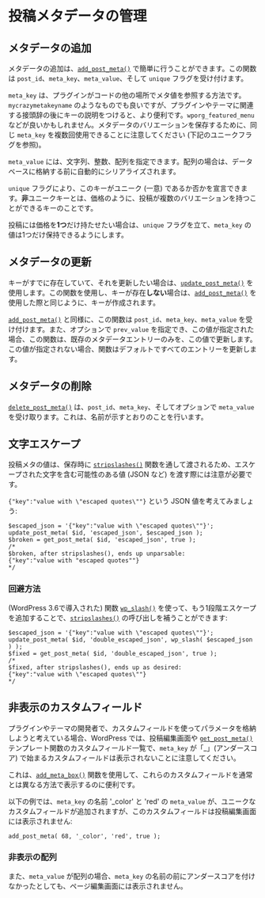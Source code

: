 <!-- 
# Managing Post Metadata
 -->
# 投稿メタデータの管理

<!-- 
## Adding Metadata
 -->
## メタデータの追加

<!-- 
Adding metadata can be done quite easily with [`add_post_meta()`](https://developer.wordpress.org/reference/functions/add_post_meta/). The function accepts a `post_id`, a `meta_key`, a `meta_value`, and a `unique` flag.
 -->
メタデータの追加は、[`add_post_meta()`](https://developer.wordpress.org/reference/functions/add_post_meta/) で簡単に行うことができます。この関数は `post_id`、`meta_key`、`meta_value`、そして `unique` フラグを受け付けます。

<!-- 
The `meta_key` is how your plugin will reference the meta value elsewhere in your code. Something like `mycrazymetakeyname` would work, however a prefix related to your plugin or theme followed by a description of the key would be more useful. `wporg_featured_menu` might be a good one. It should be noted that the same `meta_key` may be used multiple times to store variations of the metadata (see the unique flag below).
 -->
`meta_key` は、プラグインがコードの他の場所でメタ値を参照する方法です。`mycrazymetakeyname` のようなものでも良いですが、プラグインやテーマに関連する接頭辞の後にキーの説明をつけると、より便利です。`wporg_featured_menu` などが良いかもしれません。メタデータのバリエーションを保存するために、同じ `meta_key` を複数回使用できることに注意してください (下記のユニークフラグを参照)。

<!-- 
The `meta_value` can be a string, integer, or an array. If it's an array, it will be automatically serialized before being stored in the database.
 -->
`meta_value` には、文字列、整数、配列を指定できます。配列の場合は、データベースに格納する前に自動的にシリアライズされます。

<!-- 
The `unique` flag allows you to declare whether this key should be unique. A **non** unique key is something a post can have multiple variations of, like price.
 -->
`unique` フラグにより、このキーがユニーク (一意) であるか否かを宣言できます。**非**ユニークキーとは、価格のように、投稿が複数のバリエーションを持つことができるキーのことです。

<!-- 
If you only ever want **one** price for a post, you should flag it `unique` and the `meta_key` will have one value only.
 -->
投稿には価格を**1つ**だけ持たせたい場合は、`unique` フラグを立て、`meta_key` の値は1つだけ保持できるようにします。

<!-- 
## Updating Metadata
 -->
## メタデータの更新

<!-- 
If a key already exists and you want to update it, use [`update_post_meta()`](https://developer.wordpress.org/reference/functions/update_post_meta/). If you use this function and the key does **NOT** exist, then it will create it, as if you'd used [`add_post_meta()`](https://developer.wordpress.org/reference/functions/add_post_meta/).
 -->
キーがすでに存在していて、それを更新したい場合は、[`update_post_meta()`](https://developer.wordpress.org/reference/functions/update_post_meta/) を使用します。この関数を使用し、キーが存在**しない**場合は、[`add_post_meta()`](https://developer.wordpress.org/reference/functions/add_post_meta/) を使用した際と同じように、キーが作成されます。

<!-- 
Similar to [`add_post_meta()`](https://developer.wordpress.org/reference/functions/add_post_meta/), the function accepts a `post_id`, a `meta_key`, and `meta_value`. It also accepts an optional `prev_value` – which, if specified, will cause the function to only update existing metadata entries with this value. If it isn't provided, the function defaults to updating all entries.
 -->
[`add_post_meta()`](https://developer.wordpress.org/reference/functions/add_post_meta/) と同様に、この関数は `post_id`、`meta_key`、`meta_value` を受け付けます。また、オプションで `prev_value` を指定でき、この値が指定された場合、この関数は、既存のメタデータエントリーのみを、この値で更新します。この値が指定されない場合、関数はデフォルトですべてのエントリーを更新します。

<!-- 
## Deleting Metadata
 -->
## メタデータの削除

<!-- 
[`delete_post_meta()`](https://developer.wordpress.org/reference/functions/delete_post_meta/) takes a `post_id`, a `meta_key`, and optionally `meta_value`. It does exactly what the name suggests.
 -->
[`delete_post_meta()`](https://developer.wordpress.org/reference/functions/delete_post_meta/) は、`post_id`、`meta_key`、そしてオプションで `meta_value` を受け取ります。これは、名前が示すとおりのことを行います。

<!-- 
## Character Escaping
 -->
## 文字エスケープ

<!-- 
Post meta values are passed through the [`stripslashes()`](https://www.php.net/manual/en/function.stripslashes.php) function upon being stored, so you will need to be careful when passing in values (such as JSON) that might include escaped characters.
 -->
投稿メタの値は、保存時に [`stripslashes()`](https://www.php.net/manual/en/function.stripslashes.php) 関数を通して渡されるため、エスケープされた文字を含む可能性のある値 (JSON など) を渡す際には注意が必要です。

<!-- 
Consider the JSON value `{"key":"value with \"escaped quotes\""}`:
 -->
`{"key":"value with \"escaped quotes\""}` という JSON 値を考えてみましょう:

```
$escaped_json = '{"key":"value with \"escaped quotes\""}';
update_post_meta( $id, 'escaped_json', $escaped_json );
$broken = get_post_meta( $id, 'escaped_json', true );
/*
$broken, after stripslashes(), ends up unparsable:
{"key":"value with "escaped quotes""}
*/
```

<!-- 
### Workaround
 -->
### 回避方法

<!-- 
By adding one more level of escaping using the function [`wp_slash()`](https://developer.wordpress.org/reference/functions/wp_slash/) (introduced in WP 3.6), you can compensate for the call to [`stripslashes()`](https://www.php.net/manual/en/function.stripslashes.php):
 -->
(WordPress 3.6で導入された) 関数 [`wp_slash()`](https://developer.wordpress.org/reference/functions/wp_slash/) を使って、もう1段階エスケープを追加することで、[`stripslashes()`](https://www.php.net/manual/en/function.stripslashes.php) の呼び出しを補うことができます:

```
$escaped_json = '{"key":"value with \"escaped quotes\""}';
update_post_meta( $id, 'double_escaped_json', wp_slash( $escaped_json ) );
$fixed = get_post_meta( $id, 'double_escaped_json', true );
/*
$fixed, after stripslashes(), ends up as desired:
{"key":"value with \"escaped quotes\""}
*/
```

<!-- 
## Hidden Custom Fields
 -->
## 非表示のカスタムフィールド

<!-- 
If you are a plugin or theme developer and you are planning to use custom fields to store parameters, it is important to note that WordPress will not show custom fields which have `meta_key` starting with an "_" (underscore) in the custom fields list on the post edit screen or when using the [`get_post_meta()`](https://developer.wordpress.org/reference/functions/get_post_meta/) template function.
 -->
プラグインやテーマの開発者で、カスタムフィールドを使ってパラメータを格納しようと考えている場合、WordPress では、投稿編集画面や [`get_post_meta()`](https://developer.wordpress.org/reference/functions/get_post_meta/) テンプレート関数のカスタムフィールド一覧で、`meta_key` が「_」(アンダースコア) で始まるカスタムフィールドは表示されないことに注意してください。

<!-- 
This can be useful in order to show these custom fields in an unusual way by using the [`add_meta_box()`](https://developer.wordpress.org/reference/functions/add_meta_box/) function.
 -->
これは、[`add_meta_box()`](https://developer.wordpress.org/reference/functions/add_meta_box/) 関数を使用して、これらのカスタムフィールドを通常とは異なる方法で表示するのに便利です。

<!-- 
The example below will add a unique custom field with the `meta_key` name '_color' and the `meta_value` of 'red' but this custom field will not display in the post edit screen:
 -->
以下の例では、`meta_key` の名前 '_color' と 'red' の `meta_value` が、ユニークなカスタムフィールドが追加されますが、このカスタムフィールドは投稿編集画面には表示されません:

```
add_post_meta( 68, '_color', 'red', true );
```

<!-- 
### Hidden Arrays
 -->
### 非表示の配列

<!-- 
In addition, if the `meta_value` is an array, it will not be displayed on the page edit screen, even if you don't prefix the `meta_key` name with an underscore.
 -->
また、`meta_value` が配列の場合、`meta_key` の名前の前にアンダースコアを付けなかったとしても、ページ編集画面には表示されません。
